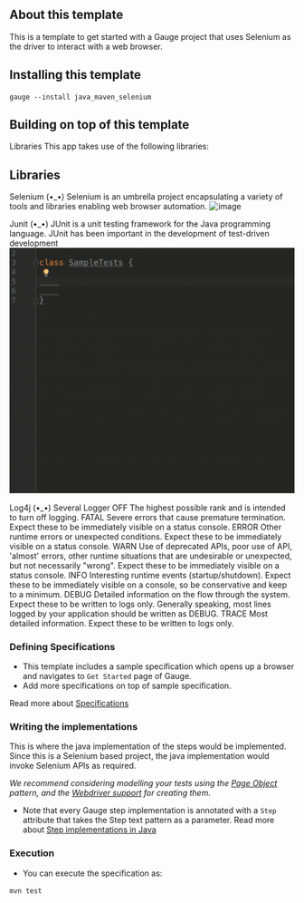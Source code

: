 ## About this template

This is a template to get started with a Gauge project that uses Selenium as the driver to interact with a web browser.

## Installing this template

    gauge --install java_maven_selenium

## Building on top of this template
Libraries
This app takes use of the following libraries:

## Libraries

Selenium (•_•) Selenium is an umbrella project encapsulating a variety of tools and libraries enabling web browser automation.
![image](https://user-images.githubusercontent.com/39453835/138594068-b8aee26c-518b-4181-901b-38c695475482.png)

Junit (•_•) JUnit is a unit testing framework for the Java programming language. JUnit has been important in the development of test-driven development
![Junit](https://github.com/sibelldgnn/TestiniumWebAutomationProject/blob/master/1_7sxGGmnUVforqlxb_sM4dg.gif)

Log4j (•_•) Several Logger 
OFF	    The highest possible rank and is intended to turn off logging.
FATAL	Severe errors that cause premature termination. Expect these to be immediately visible on a status console.
ERROR	Other runtime errors or unexpected conditions. Expect these to be immediately visible on a status console.
WARN	Use of deprecated APIs, poor use of API, 'almost' errors, other runtime situations that are undesirable or unexpected, but not necessarily "wrong". Expect these to be immediately visible on a status console.
INFO	Interesting runtime events (startup/shutdown). Expect these to be immediately visible on a console, so be conservative and keep to a minimum.
DEBUG	Detailed information on the flow through the system. Expect these to be written to logs only. Generally speaking, most lines logged by your application should be written as DEBUG.
TRACE	Most detailed information. Expect these to be written to logs only.

### Defining Specifications

* This template includes a sample specification which opens up a browser and navigates to `Get Started` page of Gauge.
* Add more specifications on top of sample specification.

Read more about [Specifications](http://getgauge.io/documentation/user/current/specifications/README.html)

### Writing the implementations

This is where the java implementation of the steps would be implemented. Since this is a Selenium based project, the java implementation would invoke Selenium APIs as required.

_We recommend considering modelling your tests using the [Page Object](https://github.com/SeleniumHQ/selenium/wiki/PageObjects) pattern, and the [Webdriver support](https://github.com/SeleniumHQ/selenium/wiki/PageFactory) for creating them._

- Note that every Gauge step implementation is annotated with a `Step` attribute that takes the Step text pattern as a parameter.
Read more about [Step implementations in Java](http://getgauge.io/documentation/user/current/test_code/java/java.html)

### Execution

* You can execute the specification as:

```
mvn test
```
